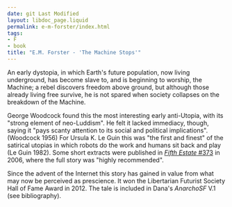 ```yaml
---
date: git Last Modified
layout: libdoc_page.liquid
permalink: e-m-forster/index.html
tags:
- F
- book
title: "E.M. Forster - 'The Machine Stops'"
---
```


An early dystopia, in which Earth's future population, now living underground,  has become slave to, and is beginning to worship, the Machine; a rebel discovers  freedom above ground, but although those already living free survive, he is not  spared when society collapses on the breakdown of the Machine.

 George Woodcock found this the most interesting early anti-Utopia, with its  "strong element of neo-Luddism". He felt it lacked immediacy, though, saying it  "pays scanty attention to its social and political implications". (Woodcock  1956) For Ursula K. Le Guin this was "the first and finest" of the satirical  utopias in which robots do the work and humans sit back and play (Le Guin 1982).  Some short extracts were published in <a href="https://www.fifthestate.org/archive/373-fall-2006/books-that-changed-our-lives/"> <em>Fifth Estate</em> #373</a> in 2006, where the full story was "highly recommended".

 Since the advent of the Internet this story has gained in value from what may now be perceived as prescience. It won the Libertarian Futurist Society Hall  of Fame Award in 2012. The tale is included in Dana's  <em>AnarchoSF</em> V.1 (see bibliography).